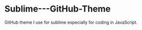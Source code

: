 Sublime---GitHub-Theme
======================

GitHub theme I use for sublime especially for coding in JavaScript.
